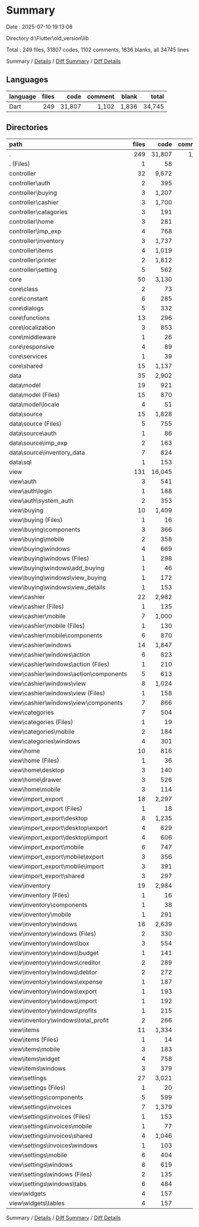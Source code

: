 # Summary

Date : 2025-07-10 19:13:08

Directory d:\\Flutter\\old_version\\lib

Total : 249 files,  31807 codes, 1102 comments, 1836 blanks, all 34745 lines

Summary / [Details](details.md) / [Diff Summary](diff.md) / [Diff Details](diff-details.md)

## Languages
| language | files | code | comment | blank | total |
| :--- | ---: | ---: | ---: | ---: | ---: |
| Dart | 249 | 31,807 | 1,102 | 1,836 | 34,745 |

## Directories
| path | files | code | comment | blank | total |
| :--- | ---: | ---: | ---: | ---: | ---: |
| . | 249 | 31,807 | 1,102 | 1,836 | 34,745 |
| . (Files) | 1 | 58 | 0 | 6 | 64 |
| controller | 32 | 9,672 | 635 | 851 | 11,158 |
| controller\\auth | 2 | 395 | 20 | 30 | 445 |
| controller\\buying | 3 | 1,207 | 65 | 91 | 1,363 |
| controller\\cashier | 3 | 1,700 | 204 | 121 | 2,025 |
| controller\\catagories | 3 | 191 | 4 | 26 | 221 |
| controller\\home | 3 | 281 | 2 | 24 | 307 |
| controller\\imp_exp | 4 | 768 | 86 | 65 | 919 |
| controller\\inventory | 3 | 1,737 | 43 | 174 | 1,954 |
| controller\\items | 4 | 1,019 | 37 | 106 | 1,162 |
| controller\\printer | 2 | 1,812 | 145 | 145 | 2,102 |
| controller\\setting | 5 | 562 | 29 | 69 | 660 |
| core | 50 | 3,130 | 113 | 199 | 3,442 |
| core\\class | 2 | 73 | 7 | 7 | 87 |
| core\\constant | 6 | 285 | 30 | 29 | 344 |
| core\\dialogs | 5 | 332 | 3 | 20 | 355 |
| core\\functions | 13 | 296 | 6 | 45 | 347 |
| core\\localization | 3 | 853 | 27 | 13 | 893 |
| core\\middleware | 1 | 26 | 2 | 4 | 32 |
| core\\responsive | 4 | 89 | 24 | 15 | 128 |
| core\\services | 1 | 39 | 1 | 9 | 49 |
| core\\shared | 15 | 1,137 | 13 | 57 | 1,207 |
| data | 35 | 2,902 | 70 | 268 | 3,240 |
| data\\model | 19 | 921 | 11 | 62 | 994 |
| data\\model (Files) | 15 | 870 | 11 | 54 | 935 |
| data\\model\\locale | 4 | 51 | 0 | 8 | 59 |
| data\\source | 15 | 1,828 | 51 | 180 | 2,059 |
| data\\source (Files) | 5 | 755 | 43 | 88 | 886 |
| data\\source\\auth | 1 | 86 | 0 | 9 | 95 |
| data\\source\\imp_exp | 2 | 163 | 0 | 15 | 178 |
| data\\source\\inventory_data | 7 | 824 | 8 | 68 | 900 |
| data\\sql | 1 | 153 | 8 | 26 | 187 |
| view | 131 | 16,045 | 284 | 512 | 16,841 |
| view\\auth | 3 | 541 | 1 | 20 | 562 |
| view\\auth\\login | 1 | 188 | 1 | 7 | 196 |
| view\\auth\\system_auth | 2 | 353 | 0 | 13 | 366 |
| view\\buying | 10 | 1,409 | 41 | 40 | 1,490 |
| view\\buying (Files) | 1 | 16 | 0 | 3 | 19 |
| view\\buying\\components | 3 | 366 | 32 | 17 | 415 |
| view\\buying\\mobile | 2 | 358 | 4 | 6 | 368 |
| view\\buying\\windows | 4 | 669 | 5 | 14 | 688 |
| view\\buying\\windows (Files) | 1 | 298 | 4 | 3 | 305 |
| view\\buying\\windows\\add_buying | 1 | 46 | 0 | 3 | 49 |
| view\\buying\\windows\\view_buying | 1 | 172 | 1 | 5 | 178 |
| view\\buying\\windows\\view_details | 1 | 153 | 0 | 3 | 156 |
| view\\cashier | 22 | 2,982 | 52 | 103 | 3,137 |
| view\\cashier (Files) | 1 | 135 | 10 | 14 | 159 |
| view\\cashier\\mobile | 7 | 1,000 | 15 | 31 | 1,046 |
| view\\cashier\\mobile (Files) | 1 | 130 | 2 | 3 | 135 |
| view\\cashier\\mobile\\components | 6 | 870 | 13 | 28 | 911 |
| view\\cashier\\windows | 14 | 1,847 | 27 | 58 | 1,932 |
| view\\cashier\\windows\\action | 6 | 823 | 10 | 22 | 855 |
| view\\cashier\\windows\\action (Files) | 1 | 210 | 5 | 3 | 218 |
| view\\cashier\\windows\\action\\components | 5 | 613 | 5 | 19 | 637 |
| view\\cashier\\windows\\view | 8 | 1,024 | 17 | 36 | 1,077 |
| view\\cashier\\windows\\view (Files) | 1 | 158 | 7 | 8 | 173 |
| view\\cashier\\windows\\view\\components | 7 | 866 | 10 | 28 | 904 |
| view\\categories | 7 | 504 | 4 | 21 | 529 |
| view\\categories (Files) | 1 | 19 | 0 | 3 | 22 |
| view\\categories\\mobile | 2 | 184 | 1 | 6 | 191 |
| view\\categories\\windows | 4 | 301 | 3 | 12 | 316 |
| view\\home | 10 | 816 | 2 | 29 | 847 |
| view\\home (Files) | 1 | 36 | 0 | 3 | 39 |
| view\\home\\desktop | 3 | 140 | 1 | 9 | 150 |
| view\\home\\drawer | 3 | 526 | 0 | 10 | 536 |
| view\\home\\mobile | 3 | 114 | 1 | 7 | 122 |
| view\\import_export | 18 | 2,297 | 39 | 69 | 2,405 |
| view\\import_export (Files) | 1 | 18 | 0 | 4 | 22 |
| view\\import_export\\desktop | 8 | 1,235 | 38 | 33 | 1,306 |
| view\\import_export\\desktop\\export | 4 | 629 | 19 | 17 | 665 |
| view\\import_export\\desktop\\import | 4 | 606 | 19 | 16 | 641 |
| view\\import_export\\mobile | 6 | 747 | 0 | 20 | 767 |
| view\\import_export\\mobile\\export | 3 | 356 | 0 | 10 | 366 |
| view\\import_export\\mobile\\import | 3 | 391 | 0 | 10 | 401 |
| view\\import_export\\shared | 3 | 297 | 1 | 12 | 310 |
| view\\inventory | 19 | 2,984 | 45 | 74 | 3,103 |
| view\\inventory (Files) | 1 | 16 | 0 | 3 | 19 |
| view\\inventory\\components | 1 | 38 | 9 | 3 | 50 |
| view\\inventory\\mobile | 1 | 291 | 2 | 5 | 298 |
| view\\inventory\\windows | 16 | 2,639 | 34 | 63 | 2,736 |
| view\\inventory\\windows (Files) | 2 | 330 | 19 | 9 | 358 |
| view\\inventory\\windows\\box | 3 | 554 | 4 | 11 | 569 |
| view\\inventory\\windows\\budget | 1 | 141 | 0 | 7 | 148 |
| view\\inventory\\windows\\creditor | 2 | 289 | 3 | 7 | 299 |
| view\\inventory\\windows\\debtor | 2 | 272 | 4 | 8 | 284 |
| view\\inventory\\windows\\expense | 1 | 187 | 0 | 4 | 191 |
| view\\inventory\\windows\\export | 1 | 193 | 0 | 4 | 197 |
| view\\inventory\\windows\\import | 1 | 192 | 1 | 3 | 196 |
| view\\inventory\\windows\\profits | 1 | 215 | 0 | 3 | 218 |
| view\\inventory\\windows\\total_profit | 2 | 266 | 3 | 7 | 276 |
| view\\items | 11 | 1,334 | 10 | 44 | 1,388 |
| view\\items (Files) | 1 | 14 | 0 | 4 | 18 |
| view\\items\\mobile | 3 | 183 | 0 | 11 | 194 |
| view\\items\\widget | 4 | 758 | 10 | 19 | 787 |
| view\\items\\windows | 3 | 379 | 0 | 10 | 389 |
| view\\settings | 27 | 3,021 | 74 | 101 | 3,196 |
| view\\settings (Files) | 1 | 20 | 0 | 3 | 23 |
| view\\settings\\components | 5 | 599 | 4 | 24 | 627 |
| view\\settings\\invoices | 7 | 1,379 | 59 | 31 | 1,469 |
| view\\settings\\invoices (Files) | 1 | 153 | 1 | 6 | 160 |
| view\\settings\\invoices\\mobile | 1 | 77 | 0 | 3 | 80 |
| view\\settings\\invoices\\shared | 4 | 1,046 | 56 | 18 | 1,120 |
| view\\settings\\invoices\\windows | 1 | 103 | 2 | 4 | 109 |
| view\\settings\\mobile | 6 | 404 | 6 | 19 | 429 |
| view\\settings\\windows | 8 | 619 | 5 | 24 | 648 |
| view\\settings\\windows (Files) | 2 | 135 | 4 | 6 | 145 |
| view\\settings\\windows\\tabs | 6 | 484 | 1 | 18 | 503 |
| view\\widgets | 4 | 157 | 16 | 11 | 184 |
| view\\widgets\\tables | 4 | 157 | 16 | 11 | 184 |

Summary / [Details](details.md) / [Diff Summary](diff.md) / [Diff Details](diff-details.md)